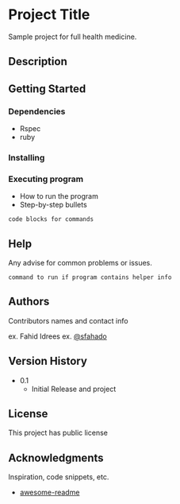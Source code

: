 # Project Title

Sample project for full health medicine.

## Description



## Getting Started

### Dependencies

* Rspec
* ruby

### Installing


### Executing program

* How to run the program
* Step-by-step bullets
```
code blocks for commands
```

## Help

Any advise for common problems or issues.
```
command to run if program contains helper info
```

## Authors

Contributors names and contact info

ex. Fahid Idrees
ex. [@sfahado](https://github.com/sfahado)

## Version History

* 0.1
    * Initial Release and project

## License

This project has public license

## Acknowledgments

Inspiration, code snippets, etc.
* [awesome-readme](https://github.com/matiassingers/awesome-readme)
